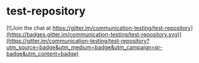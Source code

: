 # test-repository

[![Join the chat at https://gitter.im/communication-testing/test-repository](https://badges.gitter.im/communication-testing/test-repository.svg)](https://gitter.im/communication-testing/test-repository?utm_source=badge&utm_medium=badge&utm_campaign=pr-badge&utm_content=badge)